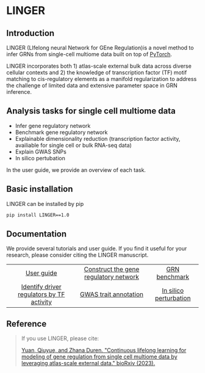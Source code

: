 # LINGER
## Introduction
LINGER (LIfelong neural Network for GEne Regulation)is a novel method to infer GRNs from single-cell multiome data built on top of [PyTorch](https://pytorch.org/).

LINGER incorporates both 1) atlas-scale external bulk data across diverse cellular contexts and 2) the knowledge of transcription factor (TF) motif matching to cis-regulatory elements as a manifold regularization to address the challenge of limited data and extensive parameter space in GRN inference.
## Analysis tasks for single cell multiome data
- Infer gene regulatory network
- Benchmark gene regulatory network
- Explainable dimensionality reduction (transcription factor activity, availiable for single cell or bulk RNA-seq data)
- Explain GWAS SNPs
- In silico pertubation

In the user guide, we provide an overview of each task. 
## Basic installation
LINGER can be installed by pip
```sh
pip install LINGER==1.0
```
## Documentation

We provide several tutorials and user guide. If you find it useful for your research, please consider citing the LINGER manuscript.

|                           |                           |                           |
|:-------------------------:|:-------------------------:|:-------------------------:|
| [User guide](https://example.com) | [Construct the gene regulatory network](https://github.com/Durenlab/LINGER/blob/main/tutorial1.md) | [GRN benchmark](https://example.com) |
| [Identify driver regulators by TF activity](https://github.com/Durenlab/LINGER/blob/main/tutorial2.md) | [GWAS trait annotation](https://example.com) | [In silico perturbation](https://example.com) |
    

## Reference
> If you use LINGER, please cite:
> 
> [Yuan, Qiuyue, and Zhana Duren. "Continuous lifelong learning for modeling of gene regulation from single cell multiome data by leveraging atlas-scale external data." bioRxiv (2023).](https://www.ncbi.nlm.nih.gov/pmc/articles/PMC10418251/)
